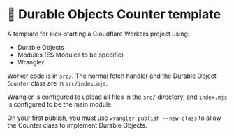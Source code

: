 # 👷 Durable Objects Counter template

A template for kick-starting a Cloudflare Workers project using:

- Durable Objects
- Modules (ES Modules to be specific)
- Wrangler

Worker code is in `src/`. The normal fetch handler and the Durable Object `Counter` class are in `src/index.mjs`.

Wrangler is configured to upload all files in the `src/` directory, and `index.mjs` is configured to be the main module.

On your first publish, you must use `wrangler publish --new-class` to allow the Counter class to implement Durable Objects.
